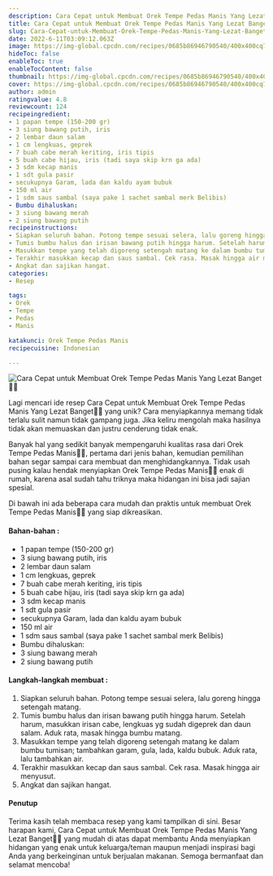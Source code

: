 ```yaml
---
description: Cara Cepat untuk Membuat Orek Tempe Pedas Manis Yang Lezat Banget"
title: Cara Cepat untuk Membuat Orek Tempe Pedas Manis Yang Lezat Banget
slug: Cara-Cepat-untuk-Membuat-Orek-Tempe-Pedas-Manis-Yang-Lezat-Banget
date: 2022-6-11T03:09:12.063Z
image: https://img-global.cpcdn.com/recipes/0685b86946790540/400x400cq70/photo.jpg
hideToc: false
enableToc: true
enableTocContent: false
thumbnail: https://img-global.cpcdn.com/recipes/0685b86946790540/400x400cq70/photo.jpg
cover: https://img-global.cpcdn.com/recipes/0685b86946790540/400x400cq70/photo.jpg
author: admin
ratingvalue: 4.8
reviewcount: 124
recipeingredient:
- 1 papan tempe (150-200 gr)
- 3 siung bawang putih, iris
- 2 lembar daun salam
- 1 cm lengkuas, geprek
- 7 buah cabe merah keriting, iris tipis
- 5 buah cabe hijau, iris (tadi saya skip krn ga ada)
- 3 sdm kecap manis
- 1 sdt gula pasir
- secukupnya Garam, lada dan kaldu ayam bubuk
- 150 ml air
- 1 sdm saus sambal (saya pake 1 sachet sambal merk Belibis)
- Bumbu dihaluskan:
- 3 siung bawang merah
- 2 siung bawang putih
recipeinstructions:
- Siapkan seluruh bahan. Potong tempe sesuai selera, lalu goreng hingga setengah matang.
- Tumis bumbu halus dan irisan bawang putih hingga harum. Setelah harum, masukkan irisan cabe, lengkuas yg sudah digeprek dan daun salam. Aduk rata, masak hingga bumbu matang.
- Masukkan tempe yang telah digoreng setengah matang ke dalam bumbu tumisan; tambahkan garam, gula, lada, kaldu bubuk. Aduk rata, lalu tambahkan air.
- Terakhir masukkan kecap dan saus sambal. Cek rasa. Masak hingga air menyusut.
- Angkat dan sajikan hangat.
categories:
- Resep

tags:
- Orek
- Tempe
- Pedas
- Manis

katakunci: Orek Tempe Pedas Manis
recipecuisine: Indonesian

---
```


![Cara Cepat untuk Membuat Orek Tempe Pedas Manis Yang Lezat Banget👩‍🍳](https://img-global.cpcdn.com/recipes/0685b86946790540/400x400cq70/photo.jpg)

Lagi mencari ide resep Cara Cepat untuk Membuat Orek Tempe Pedas Manis Yang Lezat Banget👩‍🍳 yang unik? Cara menyiapkannya memang tidak terlalu sulit namun tidak gampang juga. Jika keliru mengolah maka hasilnya tidak akan memuaskan dan justru cenderung tidak enak.

Banyak hal yang sedikit banyak mempengaruhi kualitas rasa dari Orek Tempe Pedas Manis👩‍🍳, pertama dari jenis bahan, kemudian pemilihan bahan segar sampai cara membuat dan menghidangkannya. Tidak usah pusing kalau hendak menyiapkan Orek Tempe Pedas Manis👩‍🍳 enak di rumah, karena asal sudah tahu triknya maka hidangan ini bisa jadi sajian spesial.

Di bawah ini ada beberapa cara mudah dan praktis untuk membuat Orek Tempe Pedas Manis👩‍🍳 yang siap dikreasikan.

<!--inarticleads1-->

#### Bahan-bahan :

- 1 papan tempe (150-200 gr)
- 3 siung bawang putih, iris
- 2 lembar daun salam
- 1 cm lengkuas, geprek
- 7 buah cabe merah keriting, iris tipis
- 5 buah cabe hijau, iris (tadi saya skip krn ga ada)
- 3 sdm kecap manis
- 1 sdt gula pasir
- secukupnya Garam, lada dan kaldu ayam bubuk
- 150 ml air
- 1 sdm saus sambal (saya pake 1 sachet sambal merk Belibis)
- Bumbu dihaluskan:
- 3 siung bawang merah
- 2 siung bawang putih

<!--inarticleads2-->

#### Langkah-langkah membuat :

1. Siapkan seluruh bahan. Potong tempe sesuai selera, lalu goreng hingga setengah matang.
1. Tumis bumbu halus dan irisan bawang putih hingga harum. Setelah harum, masukkan irisan cabe, lengkuas yg sudah digeprek dan daun salam. Aduk rata, masak hingga bumbu matang.
1. Masukkan tempe yang telah digoreng setengah matang ke dalam bumbu tumisan; tambahkan garam, gula, lada, kaldu bubuk. Aduk rata, lalu tambahkan air.
1. Terakhir masukkan kecap dan saus sambal. Cek rasa. Masak hingga air menyusut.
1. Angkat dan sajikan hangat.

#### Penutup

Terima kasih telah membaca resep yang kami tampilkan di sini. Besar harapan kami, Cara Cepat untuk Membuat Orek Tempe Pedas Manis Yang Lezat Banget👩‍🍳 yang mudah di atas dapat membantu Anda menyiapkan hidangan yang enak untuk keluarga/teman maupun menjadi inspirasi bagi Anda yang berkeinginan untuk berjualan makanan. Semoga bermanfaat dan selamat mencoba!